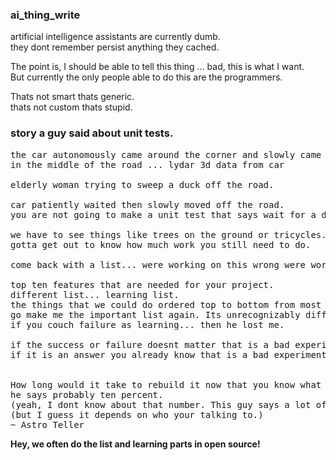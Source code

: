 ### ai_thing_write

artificial intelligence assistants are currently dumb.
<br>they dont remember persist anything they cached. 

The point is, I should be able to tell this thing ... bad, this is what I want. 
<br>But currently the only people able to do this are the programmers. 

Thats not smart thats generic.
<br>thats not custom thats stupid. 

### story a guy said about unit tests.
<pre>
the car autonomously came around the corner and slowly came to a stop 
in the middle of the road ... lydar 3d data from car

elderly woman trying to sweep a duck off the road.

car patiently waited then slowly moved off the road.
you are not going to make a unit test that says wait for a duck to get out of the road. 

we have to see things like trees on the ground or tricycles.
gotta get out to know how much work you still need to do.

come back with a list... were working on this wrong were working on this wrong were working on this wrong. 

top ten features that are needed for your project. 
different list... learning list. 
the things that we could do ordered top to bottom from most learning to least learning. 
go make me the important list again. Its unrecognizably different from the important list. 
if you couch failure as learning... then he lost me. 

if the success or failure doesnt matter that is a bad experiment.
if it is an answer you already know that is a bad experiment but a reusable thing. 


How long would it take to rebuild it now that you know what you know...
he says probably ten percent. 
(yeah, I dont know about that number. This guy says a lot of numbers)
(but I guess it depends on who your talking to.) 
~ Astro Teller
</pre>

<b>Hey, we often do the list and learning parts in open source!</b>

